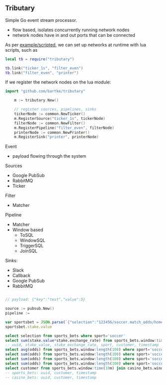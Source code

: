 ## Tributary

Simple Go event stream processor.
- flow based, isolates concurrently running network nodes
- network nodes have in and out ports that can be connected

As per [example/scripted](example/scripted/network.lua), we can set up networks at runtime with
lua scripts, such as

```lua
local tb = require("tributary")

tb.link("ticker_1s", "filter_even")
tb.link("filter_even", "printer")
```

If we register the network nodes on the lua module:

```go
import "github.com/bartke/tributary"
```

```go
	m := tributary.New()

	// register sources, pipelines, sinks
	tickerNode := common.NewTicker()
	m.RegisterSource("ticker_1s", tickerNode)
	filterNode := common.NewFilter()
	m.RegisterPipeline("filter_even", filterNode)
	printerNode := common.NewPrinter()
	m.RegisterSink("printer", printerNode)
```

Event
- payload flowing through the system

Sources
- Google PubSub
- RabbitMQ
- Ticker

Filter
- Matcher

Pipeline
- Matcher
- Window based
  - ToSQL
  - WindowSQL
  - TriggerSQL
  - JoinSQL

Sinks:
- Slack
- Callback
- Google PubSub
- RabbitMQ

```go

// payload: {"key":"test","value":5}

source := pubsub.New()
pipeline :=

```

```js
var sportsbet = JSON.parse(`{"selection":"123456/soccer.match_odds/home","sport":"soccer","odds":1.23,"stake":{"value":200,"currency":"USD","exchange_rate":1},"customer":88888888}`)
sportsbet.stake.value
```

```sql
select selection from sports_bets where sport='soccer'
select sum(stake.value*stake.exchange_rate) from sports_bets.window:time(30s) where sport='soccer' group by customer output when sum > 10000
-- uuid, stake_value, stake_exchange_rate, sport, customer, timestamp
select avg(odds) from sports_bets.window:length(100) where sport='soccer'
select sum(odds) from sports_bets.window:length(100) where sport='soccer' output when odds > 100
select sum(odds) from sports_bets.window:length(100) where sport='soccer' output every 5 minutes
select sum(odds) from sports_bets.window:length(100) where sport='soccer' output every 5 events
select customer from sports_bets.window:time(10m) join casino_bets.window:time(10m) on sports_bets.customer = casino_bets.customer output every 1 events
-- sports_bets: uuid, customer, timestamp
-- casino_bets: uuid, customer, timestamp
```
